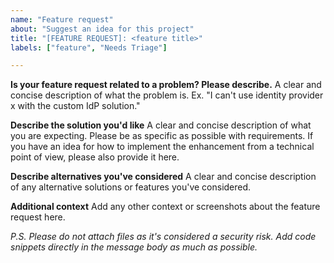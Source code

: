 ```yaml
---
name: "Feature request"
about: "Suggest an idea for this project"
title: "[FEATURE REQUEST]: <feature title>"
labels: ["feature", "Needs Triage"]

---
```


**Is your feature request related to a problem? Please describe.**
A clear and concise description of what the problem is. Ex. "I can't use identity provider x with the custom IdP solution."

**Describe the solution you'd like**
A clear and concise description of what you are expecting. Please be as specific as possible with requirements. If you have an idea for how to implement the enhancement from a technical point of view, please also provide it here.

**Describe alternatives you've considered**
A clear and concise description of any alternative solutions or features you've considered.

**Additional context**
Add any other context or screenshots about the feature request here.

*P.S. Please do not attach files as it's considered a security risk. Add code snippets directly in the message body as much as possible.*